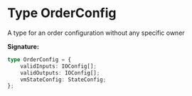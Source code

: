 
# Type OrderConfig

A type for an order configuration without any specific owner

<b>Signature:</b>

```typescript
type OrderConfig = {
    validInputs: IOConfig[];
    validOutputs: IOConfig[];
    vmStateConfig: StateConfig;
};
```
